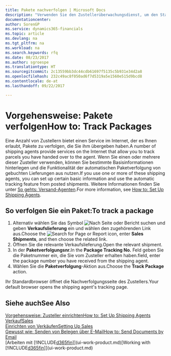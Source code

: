 ```yaml
---
title: Pakete nachverfolgen | Microsoft Docs
description: "Verwenden Sie den Zustellerüberwachungsdienst, um den Status einer Lieferung anzuzeigen."
documentationcenter: 
author: SorenGP
ms.service: dynamics365-financials
ms.topic: article
ms.devlang: na
ms.tgt_pltfrm: na
ms.workload: na
ms.search.keywords: rfq
ms.date: 08/23/2017
ms.author: sgroespe
ms.translationtype: HT
ms.sourcegitcommit: 2c13559bb3dc44cdb61697f5135c5b931e34d2a8
ms.openlocfilehash: 232c49ac8f050ad6f7d5319a5e1560e515d9bcd8
ms.contentlocale: de-at
ms.lasthandoff: 09/22/2017

---
```

# <a name="how-to-track-packages"></a><span data-ttu-id="26df0-103">Vorgehensweise: Pakete verfolgen</span><span class="sxs-lookup"><span data-stu-id="26df0-103">How to: Track Packages</span></span>
<span data-ttu-id="26df0-104">Eine Anzahl von Zustellern bietet einen Service im Internet, der es Ihnen erlaubt, Pakete zu verfolgen, die Sie ihm übergeben haben.</span><span class="sxs-lookup"><span data-stu-id="26df0-104">A number of shipping agents provide services on the Internet that allow you to track parcels you have handed over to the agent.</span></span> <span data-ttu-id="26df0-105">Wenn Sie einen oder mehrere dieser Zusteller verwenden, können Sie bestimmte Basisinformationen hinterlegen und die Funktionalität der automatischen Paketverfolgung von gebuchten Lieferungen aus nutzen.</span><span class="sxs-lookup"><span data-stu-id="26df0-105">If you use one or more of these shipping agents, you can set up certain basic information and use the automatic tracking feature from posted shipments.</span></span> <span data-ttu-id="26df0-106">Weitere Informationen finden Sie unter [So gehts: Versand-Agenten](sales-how-to-set-up-shipping-agents.md).</span><span class="sxs-lookup"><span data-stu-id="26df0-106">For more information, see [How to: Set Up Shipping Agents](sales-how-to-set-up-shipping-agents.md).</span></span>

## <a name="to-track-a-package"></a><span data-ttu-id="26df0-107">So verfolgen Sie ein Paket:</span><span class="sxs-lookup"><span data-stu-id="26df0-107">To track a package</span></span>
1. <span data-ttu-id="26df0-108">Alternativ wählen Sie das Symbol ![Nach Seite oder Bericht suchen](media/ui-search/search_small.png "Nach Seite oder Bericht suchen") und geben **Verkaufslieferung** ein und wählen den zugehörenden Link aus.</span><span class="sxs-lookup"><span data-stu-id="26df0-108">Choose the ![Search for Page or Report](media/ui-search/search_small.png "Search for Page or Report icon") icon, enter **Sales Shipments**, and then choose the related link.</span></span>
2. <span data-ttu-id="26df0-109">Öffnen Sie die relevante Verkaufslieferung.</span><span class="sxs-lookup"><span data-stu-id="26df0-109">Open the relevant shipment.</span></span>
3. <span data-ttu-id="26df0-110">In der **Paketverfolgungsnr.**</span><span class="sxs-lookup"><span data-stu-id="26df0-110">In the **Package Tracking No.**</span></span> <span data-ttu-id="26df0-111">Feld geben Sie die Paketnummer ein, die Sie vom Zusteller erhalten haben.</span><span class="sxs-lookup"><span data-stu-id="26df0-111">field, enter the package number you have received from the shipping agent.</span></span>
4. <span data-ttu-id="26df0-112">Wählen Sie die **Paketverfolgung**-Aktion aus.</span><span class="sxs-lookup"><span data-stu-id="26df0-112">Choose the **Track Package** action.</span></span>

<span data-ttu-id="26df0-113">Ihr Standardbrowser öffnet die Nachverfolgungsseite des Zustellers.</span><span class="sxs-lookup"><span data-stu-id="26df0-113">Your default browser opens the shipping agent's tracking page.</span></span>

## <a name="see-also"></a><span data-ttu-id="26df0-114">Siehe auch</span><span class="sxs-lookup"><span data-stu-id="26df0-114">See Also</span></span>
[<span data-ttu-id="26df0-115">Vorgehensweise: Zusteller einrichten</span><span class="sxs-lookup"><span data-stu-id="26df0-115">How to: Set Up Shipping Agents</span></span>](sales-how-to-set-up-shipping-agents.md)  
[<span data-ttu-id="26df0-116">Verkauf</span><span class="sxs-lookup"><span data-stu-id="26df0-116">Sales</span></span>](sales-manage-sales.md)  
[<span data-ttu-id="26df0-117">Einrichten von Verkäufen</span><span class="sxs-lookup"><span data-stu-id="26df0-117">Setting Up Sales</span></span>](sales-setup-sales.md)  
[<span data-ttu-id="26df0-118">Gewusst wie: Senden von Belegen über E-Mail</span><span class="sxs-lookup"><span data-stu-id="26df0-118">How to: Send Documents by Email</span></span>](ui-how-send-documents-email.md)  
<span data-ttu-id="26df0-119">[Arbeiten mit [!INCLUDE[d365fin](includes/d365fin_md.md)]](ui-work-product.md)</span><span class="sxs-lookup"><span data-stu-id="26df0-119">[Working with [!INCLUDE[d365fin](includes/d365fin_md.md)]](ui-work-product.md)</span></span>

